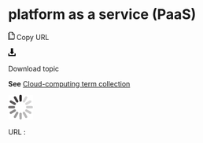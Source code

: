 # platform as a service (PaaS)

![Copy URL](media/platform-as-a-service/Copy.png)
Copy URL

![Download](media/platform-as-a-service/Download.png)

Download topic

**See** [Cloud-computing term collection](https://worldready.cloudapp.net/Styleguide/Read?id=2700&topicid=28841)

![In progress](media/platform-as-a-service/activity-large.gif)

URL :

